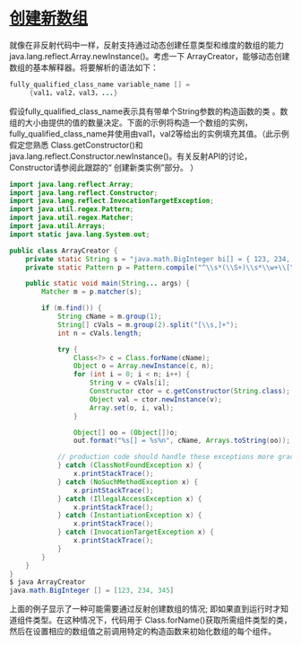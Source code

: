 #   [创建新数组](https://docs.oracle.com/javase/tutorial/reflect/special/arrayInstance.html)

就像在非反射代码中一样，反射支持通过动态创建任意类型和维度的数组的能力 java.lang.reflect.Array.newInstance()。考虑一下 ArrayCreator，能够动态创建数组的基本解释器。将要解析的语法如下：

```Java
fully_qualified_class_name variable_name [] = 
     {val1，val2，val3，...}
```

假设fully_qualified_class_name表示具有带单个String参数的构造函数的类 。数组的大小由提供的值的数量决定。下面的示例将构造一个数组的实例，fully_qualified_class_name并使用由val1，val2等给出的实例填充其值。（此示例假定您熟悉 Class.getConstructor()和 java.lang.reflect.Constructor.newInstance()。有关反射API的讨论， Constructor请参阅此跟踪的“ 创建新类实例”部分。 ）

```Java
import java.lang.reflect.Array;
import java.lang.reflect.Constructor;
import java.lang.reflect.InvocationTargetException;
import java.util.regex.Pattern;
import java.util.regex.Matcher;
import java.util.Arrays;
import static java.lang.System.out;

public class ArrayCreator {
    private static String s = "java.math.BigInteger bi[] = { 123, 234, 345 }";
    private static Pattern p = Pattern.compile("^\\s*(\\S+)\\s*\\w+\\[\\].*\\{\\s*([^}]+)\\s*\\}");

    public static void main(String... args) {
        Matcher m = p.matcher(s);

        if (m.find()) {
            String cName = m.group(1);
            String[] cVals = m.group(2).split("[\\s,]+");
            int n = cVals.length;

            try {
                Class<?> c = Class.forName(cName);
                Object o = Array.newInstance(c, n);
                for (int i = 0; i < n; i++) {
                    String v = cVals[i];
                    Constructor ctor = c.getConstructor(String.class);
                    Object val = ctor.newInstance(v);
                    Array.set(o, i, val);
                }

                Object[] oo = (Object[])o;
                out.format("%s[] = %s%n", cName, Arrays.toString(oo));

            // production code should handle these exceptions more gracefully
            } catch (ClassNotFoundException x) {
                x.printStackTrace();
            } catch (NoSuchMethodException x) {
                x.printStackTrace();
            } catch (IllegalAccessException x) {
                x.printStackTrace();
            } catch (InstantiationException x) {
                x.printStackTrace();
            } catch (InvocationTargetException x) {
                x.printStackTrace();
            }
        }
    }
}
$ java ArrayCreator
java.math.BigInteger [] = [123, 234, 345]

```

上面的例子显示了一种可能需要通过反射创建数组的情况; 即如果直到运行时才知道组件类型。在这种情况下，代码用于 Class.forName()获取所需组件类型的类，然后在设置相应的数组值之前调用特定的构造函数来初始化数组的每个组件。
